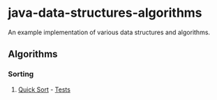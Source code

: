 # java-data-structures-algorithms

An example implementation of various data structures and algorithms.

## Algorithms

### Sorting

1. [Quick Sort](app/src/main/java/com/rockmanjoe/algorithms/sorting/QuickSort.java) - [Tests](app/src/test/java/com/rockmanjoe/algorithms/sorting/QuickSortTest.java)
